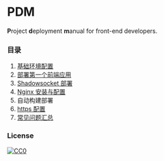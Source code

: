# PDM
**P**roject **d**eployment **m**anual for front-end developers.

### 目录

1. [基础环境配置](https://github.com/ifyour/pdm/issues/1)
2. [部署第一个前端应用](https://github.com/ifyour/pdm/issues/2)
3. [Shadowsocket 部署](https://github.com/ifyour/pdm/issues/3)
4. [Nginx 安装与配置](https://github.com/ifyour/pdm/issues/4)
5. 自动构建部署
6. [https 配置](https://github.com/ifyour/pdm/issues/6)
7. [常见问题汇总](https://github.com/ifyour/pdm/issues/5)

### License

[![CC0](https://i.creativecommons.org/p/zero/1.0/88x31.png)](https://creativecommons.org/publicdomain/zero/1.0/)
